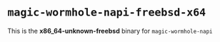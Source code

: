 # `magic-wormhole-napi-freebsd-x64`

This is the **x86_64-unknown-freebsd** binary for `magic-wormhole-napi`
